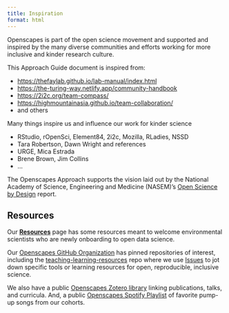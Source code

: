 ```yaml
---
title: Inspiration
format: html
---
```


Openscapes is part of the open science movement and supported and inspired by the many diverse communities and efforts working for more inclusive and kinder research culture.

This Approach Guide document is inspired from: 

- <https://thefaylab.github.io/lab-manual/index.html>
- <https://the-turing-way.netlify.app/community-handbook> 
- <https://2i2c.org/team-compass/>
- <https://highmountainasia.github.io/team-collaboration/>
- and others

Many things inspire us and influence our work for kinder science

-   RStudio, rOpenSci, Element84, 2i2c, Mozilla, RLadies, NSSD
-   Tara Robertson, Dawn Wright and references
-   URGE, Mica Estrada
-   Brene Brown, Jim Collins
-   ...


The Openscapes Approach supports the vision laid out by the National Academy of Science, Engineering and Medicine (NASEM)’s [Open Science by Design](https://www.nap.edu/catalog/25116/open-science-by-design-realizing-a-vision-for-21st-century) report. 

## Resources

Our [**Resources**](https://www.openscapes.org/resources) page has some resources meant to welcome environmental scientists who are newly onboarding to open data science.

Our [Openscapes GitHub Organization](https://github.com/openscapes) has pinned repositories of interest, including the [teaching-learning-resources](https://github.com/openscapes/teaching-learning-resources) repo where we use [Issues](https://www.openscapes.org/champions/[teaching-learning-resources](https://github.com/openscapes/teaching-learning-resources/issues)) to jot down specific tools or learning resources for open, reproducible, inclusive science.

We also have a public [Openscapes Zotero library](https://www.zotero.org/groups/4118402/openscapes/library) linking publications, talks, and curricula. And, a public [Openscapes Spotify Playlist](https://open.spotify.com/playlist/7rAl8ORlMJbqa9IylFhSwd?si=5042f14a9b8c4dcc&nd=1) of favorite pump-up songs from our cohorts. 
